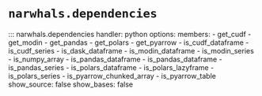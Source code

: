 # `narwhals.dependencies`

::: narwhals.dependencies
    handler: python
    options:
      members:
        - get_cudf
        - get_modin
        - get_pandas
        - get_polars
        - get_pyarrow
        - is_cudf_dataframe
        - is_cudf_series
        - is_dask_dataframe
        - is_modin_dataframe
        - is_modin_series
        - is_numpy_array
        - is_pandas_dataframe
        - is_pandas_dataframe
        - is_pandas_series
        - is_polars_dataframe
        - is_polars_lazyframe
        - is_polars_series
        - is_pyarrow_chunked_array
        - is_pyarrow_table
      show_source: false
      show_bases: false
